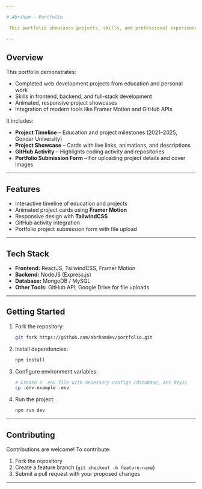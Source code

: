 ```yaml
---

# Abraham – Portfolio

 This portfolio showcases projects, skills, and professional experience, highlighting web development expertise and accomplishments.

---
```


## Overview

This portfolio demonstrates:

* Completed web development projects from education and personal work
* Skills in frontend, backend, and full-stack development
* Animated, responsive project showcases
* Integration of modern tools like Framer Motion and GitHub APIs

It includes:

* **Project Timeline** – Education and project milestones (2021–2025, Gondar University)
* **Project Showcase** – Cards with live links, animations, and descriptions
* **GitHub Activity** – Highlights coding activity and repositories
* **Portfolio Submission Form** – For uploading project details and cover images

---

## Features

* Interactive timeline of education and projects
* Animated project cards using **Framer Motion**
* Responsive design with **TailwindCSS**
* GitHub activity integration
* Portfolio project submission form with file upload

---

## Tech Stack

* **Frontend:** ReactJS, TailwindCSS, Framer Motion
* **Backend:** NodeJS (Express.js)
* **Database:** MongoDB / MySQL
* **Other Tools:** GitHub API, Google Drive for file uploads

---

## Getting Started

1. Fork the repository:

   ```bash
   git fork https://github.com/abrhamdev/portfolio.git
   ```

2. Install dependencies:

   ```bash
   npm install
   ```

3. Configure environment variables:

   ```bash
   # Create a .env file with necessary configs (database, API keys)
   cp .env.example .env
   ```

4. Run the project:

   ```bash
   npm run dev
   ```

---

## Contributing

Contributions are welcome! To contribute:

1. Fork the repository
2. Create a feature branch (`git checkout -b feature-name`)
3. Submit a pull request with your proposed changes

---

